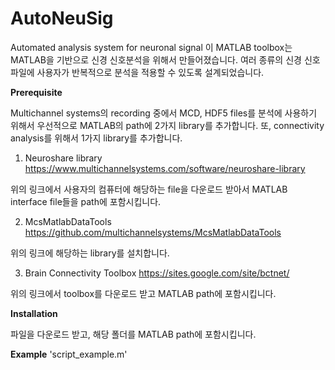# AutoNeuSig
Automated analysis system for neuronal signal
이 MATLAB toolbox는 MATLAB을 기반으로 신경 신호분석을 위해서 만들어졌습니다.
여러 종류의 신경 신호 파일에 사용자가 반복적으로 분석을 적용할 수 있도록 설계되었습니다.

**Prerequisite**

Multichannel systems의 recording 중에서 MCD, HDF5 files를 분석에 사용하기 위해서 우선적으로 MATLAB의 path에 2가지 library를 추가합니다.
또, connectivity analysis를 위해서 1가지 library를 추가합니다.

1. Neuroshare library
https://www.multichannelsystems.com/software/neuroshare-library

위의 링크에서 사용자의 컴퓨터에 해당하는 file을 다운로드 받아서 MATLAB interface file들을 path에 포함시킵니다.

2. McsMatlabDataTools
https://github.com/multichannelsystems/McsMatlabDataTools

위의 링크에 해당하는 library를 설치합니다.

3. Brain Connectivity Toolbox
https://sites.google.com/site/bctnet/

위의 링크에서 toolbox를 다운로드 받고 MATLAB path에 포함시킵니다.

**Installation**

파일을 다운로드 받고, 해당 폴더를 MATLAB path에 포함시킵니다.

**Example**
'script_example.m'
